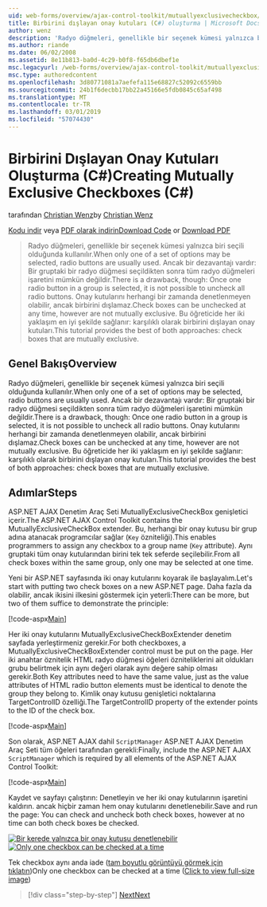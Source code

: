 ```yaml
---
uid: web-forms/overview/ajax-control-toolkit/mutuallyexclusivecheckbox/creating-mutually-exclusive-checkboxes-cs
title: Birbirini dışlayan onay kutuları (C#) oluşturma | Microsoft Docs
author: wenz
description: 'Radyo düğmeleri, genellikle bir seçenek kümesi yalnızca biri seçili olduğunda kullanılır. Ancak bir dezavantajı vardır: Bir radyo düğmesi grubundaki bir kez seçildiğinde...'
ms.author: riande
ms.date: 06/02/2008
ms.assetid: 8e11b813-ba0d-4c29-b0f8-f65db6dbef1e
msc.legacyurl: /web-forms/overview/ajax-control-toolkit/mutuallyexclusivecheckbox/creating-mutually-exclusive-checkboxes-cs
msc.type: authoredcontent
ms.openlocfilehash: 3d80771081a7aefefa115e68827c52092c6559bb
ms.sourcegitcommit: 24b1f6decbb17bb22a45166e5fdb0845c65af498
ms.translationtype: MT
ms.contentlocale: tr-TR
ms.lasthandoff: 03/01/2019
ms.locfileid: "57074430"
---
```

<a name="creating-mutually-exclusive-checkboxes-c"></a><span data-ttu-id="c4398-104">Birbirini Dışlayan Onay Kutuları Oluşturma (C#)</span><span class="sxs-lookup"><span data-stu-id="c4398-104">Creating Mutually Exclusive Checkboxes (C#)</span></span>
====================
<span data-ttu-id="c4398-105">tarafından [Christian Wenz](https://github.com/wenz)</span><span class="sxs-lookup"><span data-stu-id="c4398-105">by [Christian Wenz](https://github.com/wenz)</span></span>

<span data-ttu-id="c4398-106">[Kodu indir](http://download.microsoft.com/download/9/3/f/93f8daea-bebd-4821-833b-95205389c7d0/MutuallyExclusiveCheckBox0.cs.zip) veya [PDF olarak indirin](http://download.microsoft.com/download/b/6/a/b6ae89ee-df69-4c87-9bfb-ad1eb2b23373/mutuallyexclusivecheckbox0CS.pdf)</span><span class="sxs-lookup"><span data-stu-id="c4398-106">[Download Code](http://download.microsoft.com/download/9/3/f/93f8daea-bebd-4821-833b-95205389c7d0/MutuallyExclusiveCheckBox0.cs.zip) or [Download PDF](http://download.microsoft.com/download/b/6/a/b6ae89ee-df69-4c87-9bfb-ad1eb2b23373/mutuallyexclusivecheckbox0CS.pdf)</span></span>

> <span data-ttu-id="c4398-107">Radyo düğmeleri, genellikle bir seçenek kümesi yalnızca biri seçili olduğunda kullanılır.</span><span class="sxs-lookup"><span data-stu-id="c4398-107">When only one of a set of options may be selected, radio buttons are usually used.</span></span> <span data-ttu-id="c4398-108">Ancak bir dezavantajı vardır: Bir gruptaki bir radyo düğmesi seçildikten sonra tüm radyo düğmeleri işaretini mümkün değildir.</span><span class="sxs-lookup"><span data-stu-id="c4398-108">There is a drawback, though: Once one radio button in a group is selected, it is not possible to uncheck all radio buttons.</span></span> <span data-ttu-id="c4398-109">Onay kutularını herhangi bir zamanda denetlenmeyen olabilir, ancak birbirini dışlamaz.</span><span class="sxs-lookup"><span data-stu-id="c4398-109">Check boxes can be unchecked at any time, however are not mutually exclusive.</span></span> <span data-ttu-id="c4398-110">Bu öğreticide her iki yaklaşım en iyi şekilde sağlanır: karşılıklı olarak birbirini dışlayan onay kutuları.</span><span class="sxs-lookup"><span data-stu-id="c4398-110">This tutorial provides the best of both approaches: check boxes that are mutually exclusive.</span></span>


## <a name="overview"></a><span data-ttu-id="c4398-111">Genel Bakış</span><span class="sxs-lookup"><span data-stu-id="c4398-111">Overview</span></span>

<span data-ttu-id="c4398-112">Radyo düğmeleri, genellikle bir seçenek kümesi yalnızca biri seçili olduğunda kullanılır.</span><span class="sxs-lookup"><span data-stu-id="c4398-112">When only one of a set of options may be selected, radio buttons are usually used.</span></span> <span data-ttu-id="c4398-113">Ancak bir dezavantajı vardır: Bir gruptaki bir radyo düğmesi seçildikten sonra tüm radyo düğmeleri işaretini mümkün değildir.</span><span class="sxs-lookup"><span data-stu-id="c4398-113">There is a drawback, though: Once one radio button in a group is selected, it is not possible to uncheck all radio buttons.</span></span> <span data-ttu-id="c4398-114">Onay kutularını herhangi bir zamanda denetlenmeyen olabilir, ancak birbirini dışlamaz.</span><span class="sxs-lookup"><span data-stu-id="c4398-114">Check boxes can be unchecked at any time, however are not mutually exclusive.</span></span> <span data-ttu-id="c4398-115">Bu öğreticide her iki yaklaşım en iyi şekilde sağlanır: karşılıklı olarak birbirini dışlayan onay kutuları.</span><span class="sxs-lookup"><span data-stu-id="c4398-115">This tutorial provides the best of both approaches: check boxes that are mutually exclusive.</span></span>

## <a name="steps"></a><span data-ttu-id="c4398-116">Adımlar</span><span class="sxs-lookup"><span data-stu-id="c4398-116">Steps</span></span>

<span data-ttu-id="c4398-117">ASP.NET AJAX Denetim Araç Seti MutuallyExclusiveCheckBox genişletici içerir.</span><span class="sxs-lookup"><span data-stu-id="c4398-117">The ASP.NET AJAX Control Toolkit contains the MutuallyExclusiveCheckBox extender.</span></span> <span data-ttu-id="c4398-118">Bu, herhangi bir onay kutusu bir grup adına atanacak programcılar sağlar (`Key` özniteliği).</span><span class="sxs-lookup"><span data-stu-id="c4398-118">This enables programmers to assign any checkbox to a group name (`Key` attribute).</span></span> <span data-ttu-id="c4398-119">Aynı gruptaki tüm onay kutularından birini tek tek seferde seçilebilir.</span><span class="sxs-lookup"><span data-stu-id="c4398-119">From all check boxes within the same group, only one may be selected at one time.</span></span>

<span data-ttu-id="c4398-120">Yeni bir ASP.NET sayfasında iki onay kutularını koyarak ile başlayalım.</span><span class="sxs-lookup"><span data-stu-id="c4398-120">Let's start with putting two check boxes on a new ASP.NET page.</span></span> <span data-ttu-id="c4398-121">Daha fazla da olabilir, ancak ikisini ilkesini göstermek için yeterli:</span><span class="sxs-lookup"><span data-stu-id="c4398-121">There can be more, but two of them suffice to demonstrate the principle:</span></span>

[!code-aspx[Main](creating-mutually-exclusive-checkboxes-cs/samples/sample1.aspx)]

<span data-ttu-id="c4398-122">Her iki onay kutularını MutuallyExclusiveCheckBoxExtender denetim sayfada yerleştirmeniz gerekir.</span><span class="sxs-lookup"><span data-stu-id="c4398-122">For both checkboxes, a MutuallyExclusiveCheckBoxExtender control must be put on the page.</span></span> <span data-ttu-id="c4398-123">Her iki anahtar öznitelik HTML radyo düğmesi öğeleri özniteliklerini ait oldukları grubu belirtmek için aynı değeri olarak aynı değere sahip olması gerekir.</span><span class="sxs-lookup"><span data-stu-id="c4398-123">Both Key attributes need to have the same value, just as the value attributes of HTML radio button elements must be identical to denote the group they belong to.</span></span> <span data-ttu-id="c4398-124">Kimlik onay kutusu genişletici noktalarına TargetControlID özelliği.</span><span class="sxs-lookup"><span data-stu-id="c4398-124">The TargetControlID property of the extender points to the ID of the check box.</span></span>

[!code-aspx[Main](creating-mutually-exclusive-checkboxes-cs/samples/sample2.aspx)]

<span data-ttu-id="c4398-125">Son olarak, ASP.NET AJAX dahil `ScriptManager` ASP.NET AJAX Denetim Araç Seti tüm öğeleri tarafından gerekli:</span><span class="sxs-lookup"><span data-stu-id="c4398-125">Finally, include the ASP.NET AJAX `ScriptManager` which is required by all elements of the ASP.NET AJAX Control Toolkit:</span></span>

[!code-aspx[Main](creating-mutually-exclusive-checkboxes-cs/samples/sample3.aspx)]

<span data-ttu-id="c4398-126">Kaydet ve sayfayı çalıştırın: Denetleyin ve her iki onay kutularının işaretini kaldırın. ancak hiçbir zaman hem onay kutularını denetlenebilir.</span><span class="sxs-lookup"><span data-stu-id="c4398-126">Save and run the page: You can check and uncheck both check boxes, however at no time can both check boxes be checked.</span></span>


<span data-ttu-id="c4398-127">[![Bir kerede yalnızca bir onay kutusu denetlenebilir](creating-mutually-exclusive-checkboxes-cs/_static/image2.png)](creating-mutually-exclusive-checkboxes-cs/_static/image1.png)</span><span class="sxs-lookup"><span data-stu-id="c4398-127">[![Only one checkbox can be checked at a time](creating-mutually-exclusive-checkboxes-cs/_static/image2.png)](creating-mutually-exclusive-checkboxes-cs/_static/image1.png)</span></span>

<span data-ttu-id="c4398-128">Tek checkbox aynı anda iade ([tam boyutlu görüntüyü görmek için tıklatın](creating-mutually-exclusive-checkboxes-cs/_static/image3.png))</span><span class="sxs-lookup"><span data-stu-id="c4398-128">Only one checkbox can be checked at a time ([Click to view full-size image](creating-mutually-exclusive-checkboxes-cs/_static/image3.png))</span></span>

> [!div class="step-by-step"]
> [<span data-ttu-id="c4398-129">Next</span><span class="sxs-lookup"><span data-stu-id="c4398-129">Next</span></span>](creating-mutually-exclusive-checkboxes-vb.md)
